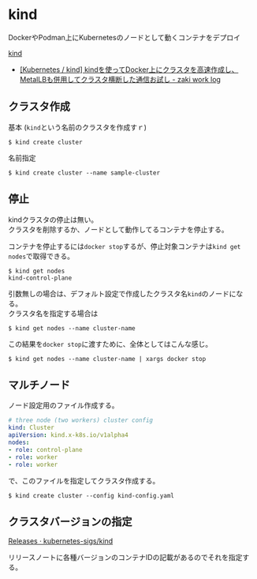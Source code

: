 # kind

DockerやPodman上にKubernetesのノードとして動くコンテナをデプロイ

[kind](https://kind.sigs.k8s.io/)

- [[Kubernetes / kind] kindを使ってDocker上にクラスタを高速作成し、MetalLBも併用してクラスタ横断した通信お試し - zaki work log](https://zaki-hmkc.hatenablog.com/entry/2020/08/01/135922)

## クラスタ作成

基本 (`kind`という名前のクラスタを作成すｒ)

```console
$ kind create cluster
```

名前指定

```console
$ kind create cluster --name sample-cluster
```

## 停止

kindクラスタの停止は無い。  
クラスタを削除するか、ノードとして動作してるコンテナを停止する。

コンテナを停止するには`docker stop`するが、停止対象コンテナは`kind get nodes`で取得できる。

```console
$ kind get nodes
kind-control-plane
```

引数無しの場合は、デフォルト設定で作成したクラスタ名`kind`のノードになる。  
クラスタ名を指定する場合は

```console
$ kind get nodes --name cluster-name
```

この結果を`docker stop`に渡すために、全体としてはこんな感じ。

```console
$ kind get nodes --name cluster-name | xargs docker stop
```

## マルチノード

ノード設定用のファイル作成する。

```yaml
# three node (two workers) cluster config
kind: Cluster
apiVersion: kind.x-k8s.io/v1alpha4
nodes:
- role: control-plane
- role: worker
- role: worker
```

で、このファイルを指定してクラスタ作成する。

```console
$ kind create cluster --config kind-config.yaml
```

## クラスタバージョンの指定

[Releases · kubernetes-sigs/kind](https://github.com/kubernetes-sigs/kind/releases)

リリースノートに各種バージョンのコンテナIDの記載があるのでそれを指定する。
